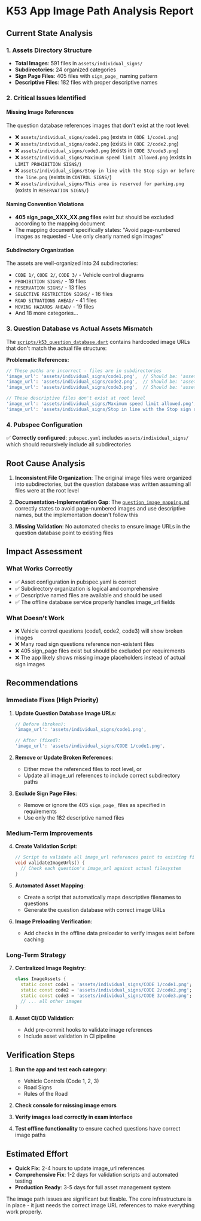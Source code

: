 # K53 App Image Path Analysis Report

## Current State Analysis

### 1. Assets Directory Structure
- **Total Images**: 591 files in `assets/individual_signs/`
- **Subdirectories**: 24 organized categories
- **Sign Page Files**: 405 files with `sign_page_` naming pattern
- **Descriptive Files**: 182 files with proper descriptive names

### 2. Critical Issues Identified

#### Missing Image References
The question database references images that don't exist at the root level:
- ❌ `assets/individual_signs/code1.png` (exists in `CODE 1/code1.png`)
- ❌ `assets/individual_signs/code2.png` (exists in `CODE 2/code2.png`) 
- ❌ `assets/individual_signs/code3.png` (exists in `CODE 3/code3.png`)
- ❌ `assets/individual_signs/Maximum speed limit allowed.png` (exists in `LIMIT PROHIBITION SIGNS/`)
- ❌ `assets/individual_signs/Stop in line with the Stop sign or before the line.png` (exists in `CONTROL SIGNS/`)
- ❌ `assets/individual_signs/This area is reserved for parking.png` (exists in `RESERVATION SIGNS/`)

#### Naming Convention Violations
- **405 sign_page_XXX_XX.png files** exist but should be excluded according to the mapping document
- The mapping document specifically states: "Avoid page-numbered images as requested - Use only clearly named sign images"

#### Subdirectory Organization
The assets are well-organized into 24 subdirectories:
- `CODE 1/`, `CODE 2/`, `CODE 3/` - Vehicle control diagrams
- `PROHIBITION SIGNS/` - 19 files
- `RESERVATION SIGNS/` - 13 files  
- `SELECTIVE RESTRICTION SIGNS/` - 16 files
- `ROAD SITUATIONS AHEAD/` - 41 files
- `MOVING HAZARDS AHEAD/` - 19 files
- And 18 more categories...

### 3. Question Database vs Actual Assets Mismatch

The [`scripts/k53_question_database.dart`](scripts/k53_question_database.dart) contains hardcoded image URLs that don't match the actual file structure:

**Problematic References:**
```dart
// These paths are incorrect - files are in subdirectories
'image_url': 'assets/individual_signs/code1.png',  // Should be: 'assets/individual_signs/CODE 1/code1.png'
'image_url': 'assets/individual_signs/code2.png',  // Should be: 'assets/individual_signs/CODE 2/code2.png'
'image_url': 'assets/individual_signs/code3.png',  // Should be: 'assets/individual_signs/CODE 3/code3.png'

// These descriptive files don't exist at root level
'image_url': 'assets/individual_signs/Maximum speed limit allowed.png',
'image_url': 'assets/individual_signs/Stop in line with the Stop sign or before the line.png',
```

### 4. Pubspec Configuration
✅ **Correctly configured**: `pubspec.yaml` includes `assets/individual_signs/` which should recursively include all subdirectories

## Root Cause Analysis

1. **Inconsistent File Organization**: The original image files were organized into subdirectories, but the question database was written assuming all files were at the root level

2. **Documentation-Implementation Gap**: The [`question_image_mapping.md`](question_image_mapping.md) correctly states to avoid page-numbered images and use descriptive names, but the implementation doesn't follow this

3. **Missing Validation**: No automated checks to ensure image URLs in the question database point to existing files

## Impact Assessment

### What Works Correctly
- ✅ Asset configuration in pubspec.yaml is correct
- ✅ Subdirectory organization is logical and comprehensive  
- ✅ Descriptive named files are available and should be used
- ✅ The offline database service properly handles image_url fields

### What Doesn't Work
- ❌ Vehicle control questions (code1, code2, code3) will show broken images
- ❌ Many road sign questions reference non-existent files
- ❌ 405 sign_page files exist but should be excluded per requirements
- ❌ The app likely shows missing image placeholders instead of actual sign images

## Recommendations

### Immediate Fixes (High Priority)

1. **Update Question Database Image URLs**:
   ```dart
   // Before (broken):
   'image_url': 'assets/individual_signs/code1.png',
   
   // After (fixed):
   'image_url': 'assets/individual_signs/CODE 1/code1.png',
   ```

2. **Remove or Update Broken References**:
   - Either move the referenced files to root level, or
   - Update all image_url references to include correct subdirectory paths

3. **Exclude Sign Page Files**:
   - Remove or ignore the 405 `sign_page_` files as specified in requirements
   - Use only the 182 descriptive named files

### Medium-Term Improvements

4. **Create Validation Script**:
   ```dart
   // Script to validate all image_url references point to existing files
   void validateImageUrls() {
     // Check each question's image_url against actual filesystem
   }
   ```

5. **Automated Asset Mapping**:
   - Create a script that automatically maps descriptive filenames to questions
   - Generate the question database with correct image URLs

6. **Image Preloading Verification**:
   - Add checks in the offline data preloader to verify images exist before caching

### Long-Term Strategy

7. **Centralized Image Registry**:
   ```dart
   class ImageAssets {
     static const code1 = 'assets/individual_signs/CODE 1/code1.png';
     static const code2 = 'assets/individual_signs/CODE 2/code2.png';
     static const code3 = 'assets/individual_signs/CODE 3/code3.png';
     // ... all other images
   }
   ```

8. **Asset CI/CD Validation**:
   - Add pre-commit hooks to validate image references
   - Include asset validation in CI pipeline

## Verification Steps

1. **Run the app and test each category**:
   - Vehicle Controls (Code 1, 2, 3)
   - Road Signs
   - Rules of the Road

2. **Check console for missing image errors**

3. **Verify images load correctly in exam interface**

4. **Test offline functionality** to ensure cached questions have correct image paths

## Estimated Effort

- **Quick Fix**: 2-4 hours to update image_url references
- **Comprehensive Fix**: 1-2 days for validation scripts and automated testing
- **Production Ready**: 3-5 days for full asset management system

The image path issues are significant but fixable. The core infrastructure is in place - it just needs the correct image URL references to make everything work properly.
